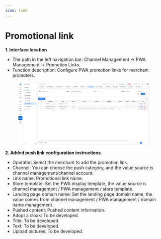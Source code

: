 ```yaml
---
icon: link
---
```


# Promotional link

**1. Interface location**

* The path in the left navigation bar: Channel Management → PWA Management → Promotion Links.
* Function description: Configure PWA promotion links for merchant promoters.

<figure><img src="../../.gitbook/assets/image (257).png" alt=""><figcaption></figcaption></figure>

**2. Added push link configuration instructions**

* Operator: Select the merchant to add the promotion link.
* Channel: You can choose the push category, and the value source is channel management/channel account.
* Link name: Promotional link name.
* Store template: Set the PWA display template, the value source is channel management / PWA management / store template.
* Landing page domain name: Set the landing page domain name, the value comes from channel management / PWA management / domain name management.
* Pushed content: Pushed content information.
* Adopt a cloak: To be developed.
* Title: To be developed.
* Text: To be developed.
* Upload pictures: To be developed.
